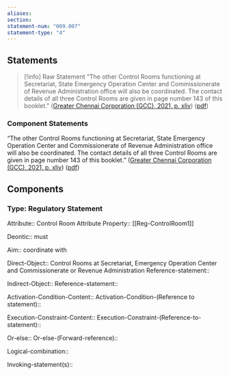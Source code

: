 ```yaml
---
aliases: 
section: 
statement-num: "009.007"
statement-type: "4"
---
```

## Statements 
> [!info] Raw Statement
> “The other Control Rooms functioning at Secretariat, State Emergency Operation Center and Commissionerate of Revenue Administration office will also be coordinated. The contact details of all three Control Rooms are given in page number 143 of this booklet.” ([Greater Chennai Corporation (GCC), 2021, p. xliv](zotero://select/library/items/AZZSXLC8)) ([pdf](zotero://open-pdf/library/items/ZWDYK52D?page=44&annotation=I5FGQKNA)) 
> 

### Component Statements
“The other Control Rooms functioning at Secretariat, State Emergency Operation Center and Commissionerate of Revenue Administration office will also be coordinated. The contact details of all three Control Rooms are given in page number 143 of this booklet.” ([Greater Chennai Corporation (GCC), 2021, p. xliv](zotero://select/library/items/AZZSXLC8)) ([pdf](zotero://open-pdf/library/items/ZWDYK52D?page=44&annotation=I5FGQKNA)) 
## Components
### Type: Regulatory Statement
Attribute:: Control Room
	Attribute Property:: [[Reg-ControlRoom1]]

Deontic:: must

Aim:: coordinate with

Direct-Object:: Control Rooms at Secretariat, Emergency Operation Center and Commissionerate or Revenue Administration 
	Reference-statement::

Indirect-Object::
	Reference-statement::

Activation-Condition-Content::
	Activation-Condition-(Reference to statement)::

Execution-Constraint-Content::
	Execution-Constraint-(Reference-to-statement)::

Or-else::
	Or-else-(Forward-reference)::

Logical-combination::

Invoking-statement(s)::